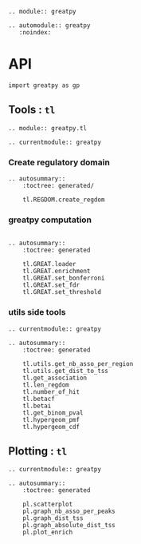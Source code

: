 ```{eval-rst}
.. module:: greatpy
```

```{eval-rst}
.. automodule:: greatpy
   :noindex:
```
# API
```
import greatpy as gp
```

## Tools : `tl`
```{eval-rst}
.. module:: greatpy.tl
```

```{eval-rst}
.. currentmodule:: greatpy
```
### Create regulatory domain 
```{eval-rst}
.. autosummary::
    :toctree: generated/

    tl.REGDOM.create_regdom
```

### greatpy computation
```{eval-rst}

.. autosummary::
    :toctree: generated

    tl.GREAT.loader
    tl.GREAT.enrichment
    tl.GREAT.set_bonferroni
    tl.GREAT.set_fdr
    tl.GREAT.set_threshold
```
### utils side tools
```{eval-rst}
.. currentmodule:: greatpy

.. autosummary::
    :toctree: generated

    tl.utils.get_nb_asso_per_region 
    tl.utils.get_dist_to_tss
    tl.get_association
    tl.len_regdom 
    tl.number_of_hit
    tl.betacf
    tl.betai
    tl.get_binom_pval 
    tl.hypergeom_pmf 
    tl.hypergeom_cdf
```

## Plotting : `tl`
```{eval-rst}
.. currentmodule:: greatpy

.. autosummary::
    :toctree: generated

    pl.scatterplot
    pl.graph_nb_asso_per_peaks
    pl.graph_dist_tss
    pl.graph_absolute_dist_tss
    pl.plot_enrich
```
